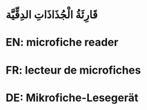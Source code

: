 # قَارِئَةُ الْجُذَاذَاتِ الدِقِّيَّة

# EN: microfiche reader

# FR: lecteur de microfiches

# DE: Mikrofiche-Lesegerät
